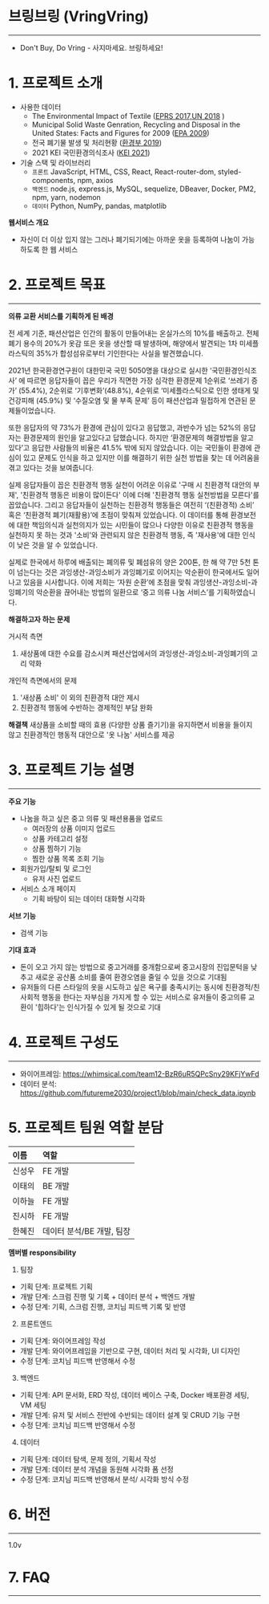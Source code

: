 # 브링브링 (VringVring)

---

- Don't Buy, Do Vring - 사지마세요. 브링하세요!

# 1. 프로젝트 소개

- 사용한 데이터
  - The Environmental Impact of Textile ([EPRS 2017,UN 2018](https://www.europarl.europa.eu/resources/library/images/20201215PHT94023/20201215PHT94023_original.jpg) )
  - Municipal Solid Waste Genration, Recycling and Disposal in the United States: Facts and Figures for 2009 ([EPA 2009](https://archive.epa.gov/epawaste/nonhaz/municipal/web/pdf/msw2009-fs.pdf))
  - 전국 폐기물 발생 및 처리현황 ([환경부 2019](https://kosis.kr/statHtml/statHtml.do?orgId=106&tblId=DT_106N_99_3300351))
  - 2021 KEI 국민환경의식조사 ([KEI 2021](https://www.kei.re.kr/board.es?mid=a10605010000&bid=0058&act=view&list_no=57876))
- 기술 스택 및 라이브러리
  - `프론트` JavaScript, HTML, CSS, React, React-router-dom, styled-components, npm, axios
  - `백엔드` node.js, express.js, MySQL, sequelize, DBeaver, Docker, PM2, npm, yarn, nodemon
  - `데이터` Python, NumPy, pandas, matplotlib

**웹서비스 개요**

- 자신이 더 이상 입지 않는 그러나 폐기되기에는 아까운 옷을 등록하여 나눔이 가능하도록 한 웹 서비스

# 2. 프로젝트 목표

---

**의류 교환 서비스를 기획하게 된 배경**

전 세계 기준, 패션산업은 인간의 활동이 만들어내는 온실가스의 10%를 배출하고. 전체 폐기 용수의 20%가 옷감 또은 옷을 생산할 때 발생하며, 해양에서 발견되는 1차 미세플라스틱의 35%가 합성섬유로부터 기인한다는 사실을 발견했습니다.

2021년 한국환경연구원이 대한민국 국민 5050명을 대상으로 실시한 ‘국민환경인식조사’ 에 따르면 응답자들이 꼽은 우리가 직면한 가장 심각한 환경문제 1순위로 ‘쓰레기 증가’ (55.4%), 2순위로 ‘기후변화’(48.8%), 4순위로 ‘미세플라스틱으로 인한 생태게 및 건강피해 (45.9%) 및 ‘수질오염 및 물 부족 문제’ 등이 패션산업과 밀접하게 연관된 문제들이었습니다.

또한 응답자의 약 73%가 환경에 관심이 있다고 응답했고, 과반수가 넘는 52%의 응답자는 환경문제의 원인을 알고있다고 답했습니다. 하지만 ‘환경문제의 해결방법을 알고 있다’고 응답한 사람들의 비율은 41.5% 밖에 되지 않았습니다. 이는 국민들이 환경에 관심이 있고 문제도 인식을 하고 있지만 이를 해결하기 위한 실천 방법을 찾는 데 어려움을 겪고 있다는 것을 보여줍니다.

실제 응답자들이 꼽은 친환경적 행동 실천이 어려운 이유로 '구매 시 친환경적 대안의 부재', '친환경적 행동은 비용이 많이든다' 이에 더해 '친환경적 행동 실천방법을 모른다'를 꼽았습니다. 그리고 응답자들이 실천하는 친환경적 행동들은 여전히 ‘(친환경적) 소비’ 혹은 ‘친환경적 폐기(재활용)’에 초점이 맞춰져 있었습니다.
이 데이터를 통해 환경보전에 대한 책임의식과 실천의지가 있는 시민들이 많으나 다양한 이유로 친환경적 행동을 실천하지 못 하는 것과 '소비'와 관련되지 않은 친환경적 행동, 즉 '재사용'에 대한 인식이 낮은 것을 알 수 있었습니다.

실제로 한국에서 하루에 배출되는 폐의류 및 폐섬유의 양은 200톤, 한 해 약 7만 5천 톤이 넘는다는 것은 과잉생산-과잉소비가 과잉폐기로 이어지는 악순환이 한국에서도 일어나고 있음을 시사합니다. 이에 저희는 ‘자원 순환’에 초점을 맞춰 과잉생산-과잉소비-과잉폐기의 악순환을 끊어내는 방법의 일환으로 ‘중고 의류 나눔 서비스’를 기획하였습니다.

**해결하고자 하는 문제**

거시적 측면

1. 새상품에 대한 수요를 감소시켜 패션산업에서의 과잉생산-과잉소비-과잉폐기의 고리 약화

개인적 측면에서의 문제

1. '새상품 소비' 이 외의 친환경적 대안 제시
2. 친환경적 행동에 수반하는 경제적인 부담 완화

**해결책**
새상품을 소비할 때의 효용 (다양한 상품 즐기기)을 유지하면서 비용을 들이지 않고 친환경적인 행동적 대안으로 '옷 나눔' 서비스를 제공

# 3. 프로젝트 기능 설명

---

**주요 기능**

- 나눔을 하고 싶은 중고 의류 및 패션용품을 업로드
  - 여러장의 상품 이미지 업로드
  - 상품 카테고리 설정
  - 상품 찜하기 기능
  - 찜한 상품 목록 조회 기능
- 회원가입/탈퇴 및 로그인
  - 유저 사진 업로드
- 서비스 소개 페이지
  - 기획 바탕이 되는 데이터 대화형 시각화

**서브 기능**

- 검색 기능

**기대 효과**

- 돈이 오고 가지 않는 방법으로 중고거래를 중개함으로써 중고시장의 진입문턱을 낮추고 새로운 공산품 소비를 줄여 환경오염을 줄일 수 있을 것으로 기대됨
- 유저들의 다른 스타일의 옷을 시도하고 싶은 욕구를 충족시키는 동시에 친환경적/친사회적 행동을 한다는 자부심을 가지게 할 수 있는 서비스로 유저들이 중고의류 교환이 '힙하다'는 인식가질 수 있게 될 것으로 기대

# 4. 프로젝트 구성도

---

- 와이어프레임: https://whimsical.com/team12-BzR6uR5QPcSny29KFjYwFd
- 데이터 분석: https://github.com/futureme2030/project1/blob/main/check_data.ipynb

# 5. 프로젝트 팀원 역할 분담

| 이름   | 역할                      |
| :----- | :------------------------ |
| 신성우 | FE 개발                   |
| 이태의 | BE 개발                   |
| 이하늘 | FE 개발                   |
| 진시하 | FE 개발                   |
| 한혜진 | 데이터 분석/BE 개발, 팀장 |

**멤버별 responsibility**

1. 팀장

- 기획 단계: 프로젝트 기획
- 개발 단계: 스크럼 진행 및 기록 + 데이터 분석 + 백엔드 개발
- 수정 단계: 기획, 스크럼 진행, 코치님 피드백 기록 및 반영

2. 프론트엔드

- 기획 단계: 와이어프레임 작성
- 개발 단계: 와이어프레임을 기반으로 구현, 데이터 처리 및 시각화, UI 디자인
- 수정 단계: 코치님 피드백 반영해서 수정

3. 백엔드

- 기획 단계: API 문서화, ERD 작성, 데이터 베이스 구축, Docker 배포환경 세팅, VM 세팅
- 개발 단계: 유저 및 서비스 전반에 수반되는 데이터 설계 및 CRUD 기능 구현
- 수정 단계: 코치님 피드백 반영해서 수정

4. 데이터

- 기획 단계: 데이터 탐색, 문제 정의, 기획서 작성
- 개발 단계: 데이터 분석 개념을 동원해 시각화 폼 선정
- 수정 단계: 코치님 피드백 반영해서 분석/ 시각화 방식 수정

# 6. 버전

---

1.0v

# 7. FAQ

---
